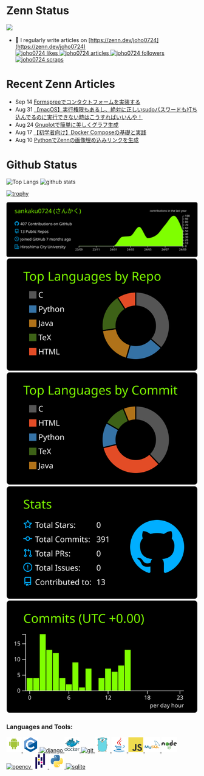 # Zenn Status
![](https://github-readme-blog-score-shota1995m.vercel.app/api/get_zenn_score?zennId=joho0724)

- 📝 I regularly write articles on [https://zenn.dev/joho0724](https://zenn.dev/joho0724)<br>
    <a href="https://zenn.dev/joho0724">
    <img src="https://zenn.badge.nikaera.com/s/joho0724/likes?style=social" alt="joho0724 likes" />
  </a>
  <a href="https://zenn.dev/joho0724/articles">
    <img src="https://zenn.badge.nikaera.com/s/joho0724/articles?style=social" alt="joho0724 articles" />
  </a>
  <a href="https://zenn.dev/joho0724/followers">
    <img src="https://zenn.badge.nikaera.com/s/joho0724/followers?style=social" alt="joho0724 followers" />
  </a>
  <a href="https://zenn.dev/joho0724/scraps">
    <img src="https://zenn.badge.nikaera.com/s/joho0724/scraps?style=social" alt="joho0724 scraps" />
  </a>

# Recent Zenn Articles

<!-- profile updater begin: zenn -->
- Sep 14 [Formspreeでコンタクトフォームを実装する](https://zenn.dev/joho0724/articles/sankaku0724-newcreate27)
- Aug 31 [【macOS】実行権限もあるし、絶対に正しいsudoパスワードも打ち込んでるのに実行できない時はこうすればいいんや！](https://zenn.dev/joho0724/articles/sankaku0724-newcreate29)
- Aug 24 [Gnuplotで簡単に美しくグラフ生成](https://zenn.dev/joho0724/articles/sankaku0724-newcreate26)
- Aug 17 [【初学者向け】Docker Composeの基礎と実践](https://zenn.dev/joho0724/articles/sankaku0724-newcreate23)
- Aug 10 [PythonでZennの画像埋め込みリンクを生成](https://zenn.dev/joho0724/articles/sankaku0724-newcreate25)
<!-- profile updater end: zenn -->

# Github Status

<p align="left"> 
  <img alt="Top Langs" height="150px" src="https://github-readme-stats.vercel.app/api/top-langs/?username=sankaku0724&layout=compact&count_private=true&show_icons=true&theme=onedark" />
  <img alt="github stats" height="150px" src="https://github-readme-stats.vercel.app/api?username=sankaku0724&count_private=true&show_icons=true&show_icons=true&theme=onedark" />
</p>

[![trophy](https://github-profile-trophy.vercel.app/?username=sankaku0724&theme=onedark&column=7
)](https://github.com/sankaku0724/github-profile-trophy)

[![](https://raw.githubusercontent.com/sankaku0724/sankaku0724/main/profile-summary-card-output/chartreuse_dark/0-profile-details.svg)](https://github.com/vn7n24fzkq/github-profile-summary-cards)
[![](https://raw.githubusercontent.com/sankaku0724/sankaku0724/main/profile-summary-card-output/chartreuse_dark/1-repos-per-language.svg)](https://github.com/vn7n24fzkq/github-profile-summary-cards) [![](https://raw.githubusercontent.com/sankaku0724/sankaku0724/main/profile-summary-card-output/chartreuse_dark/2-most-commit-language.svg)](https://github.com/vn7n24fzkq/github-profile-summary-cards)
[![](https://raw.githubusercontent.com/sankaku0724/sankaku0724/main/profile-summary-card-output/chartreuse_dark/3-stats.svg)](https://github.com/vn7n24fzkq/github-profile-summary-cards) [![](https://raw.githubusercontent.com/sankaku0724/sankaku0724/main/profile-summary-card-output/chartreuse_dark/4-productive-time.svg)](https://github.com/vn7n24fzkq/github-profile-summary-cards)

<h3 align="left">Languages and Tools:</h3>
<p align="left"> <a href="https://developer.android.com" target="_blank" rel="noreferrer"> <img src="https://raw.githubusercontent.com/devicons/devicon/master/icons/android/android-original-wordmark.svg" alt="android" width="40" height="40"/> </a> <a href="https://www.cprogramming.com/" target="_blank" rel="noreferrer"> <img src="https://raw.githubusercontent.com/devicons/devicon/master/icons/c/c-original.svg" alt="c" width="40" height="40"/> </a> <a href="https://www.djangoproject.com/" target="_blank" rel="noreferrer"> <img src="https://cdn.worldvectorlogo.com/logos/django.svg" alt="django" width="40" height="40"/> </a> <a href="https://www.docker.com/" target="_blank" rel="noreferrer"> <img src="https://raw.githubusercontent.com/devicons/devicon/master/icons/docker/docker-original-wordmark.svg" alt="docker" width="40" height="40"/> </a> <a href="https://git-scm.com/" target="_blank" rel="noreferrer"> <img src="https://www.vectorlogo.zone/logos/git-scm/git-scm-icon.svg" alt="git" width="40" height="40"/> </a> <a href="https://golang.org" target="_blank" rel="noreferrer"> <img src="https://raw.githubusercontent.com/devicons/devicon/master/icons/go/go-original.svg" alt="go" width="40" height="40"/> </a> <a href="https://www.java.com" target="_blank" rel="noreferrer"> <img src="https://raw.githubusercontent.com/devicons/devicon/master/icons/java/java-original.svg" alt="java" width="40" height="40"/> </a> <a href="https://developer.mozilla.org/en-US/docs/Web/JavaScript" target="_blank" rel="noreferrer"> <img src="https://raw.githubusercontent.com/devicons/devicon/master/icons/javascript/javascript-original.svg" alt="javascript" width="40" height="40"/> </a> <a href="https://www.mysql.com/" target="_blank" rel="noreferrer"> <img src="https://raw.githubusercontent.com/devicons/devicon/master/icons/mysql/mysql-original-wordmark.svg" alt="mysql" width="40" height="40"/> </a> <a href="https://nodejs.org" target="_blank" rel="noreferrer"> <img src="https://raw.githubusercontent.com/devicons/devicon/master/icons/nodejs/nodejs-original-wordmark.svg" alt="nodejs" width="40" height="40"/> </a> <a href="https://opencv.org/" target="_blank" rel="noreferrer"> <img src="https://www.vectorlogo.zone/logos/opencv/opencv-icon.svg" alt="opencv" width="40" height="40"/> </a> <a href="https://pandas.pydata.org/" target="_blank" rel="noreferrer"> <img src="https://raw.githubusercontent.com/devicons/devicon/2ae2a900d2f041da66e950e4d48052658d850630/icons/pandas/pandas-original.svg" alt="pandas" width="40" height="40"/> </a> <a href="https://www.python.org" target="_blank" rel="noreferrer"> <img src="https://raw.githubusercontent.com/devicons/devicon/master/icons/python/python-original.svg" alt="python" width="40" height="40"/> </a> <a href="https://www.sqlite.org/" target="_blank" rel="noreferrer"> <img src="https://www.vectorlogo.zone/logos/sqlite/sqlite-icon.svg" alt="sqlite" width="40" height="40"/> </a> </p>
